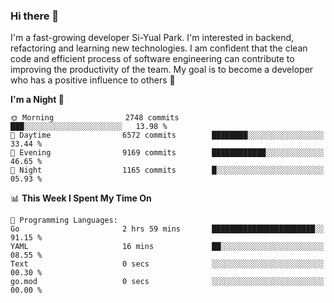 ### Hi there 👋


I'm a fast-growing developer Si-Yual Park. I'm interested in backend, refactoring and learning new technologies. I am confident that the clean code and efficient process of software engineering can contribute to improving the productivity of the team. My goal is to become a developer who has a positive influence to others 🔭

<!--START_SECTION:waka-->
**I'm a Night 🦉** 

```text
🌞 Morning                2748 commits        ███░░░░░░░░░░░░░░░░░░░░░░   13.98 % 
🌆 Daytime                6572 commits        ████████░░░░░░░░░░░░░░░░░   33.44 % 
🌃 Evening                9169 commits        ████████████░░░░░░░░░░░░░   46.65 % 
🌙 Night                  1165 commits        █░░░░░░░░░░░░░░░░░░░░░░░░   05.93 % 
```


📊 **This Week I Spent My Time On** 

```text
💬 Programming Languages: 
Go                       2 hrs 59 mins       ███████████████████████░░   91.15 % 
YAML                     16 mins             ██░░░░░░░░░░░░░░░░░░░░░░░   08.55 % 
Text                     0 secs              ░░░░░░░░░░░░░░░░░░░░░░░░░   00.30 % 
go.mod                   0 secs              ░░░░░░░░░░░░░░░░░░░░░░░░░   00.00 % 
```


<!--END_SECTION:waka-->

